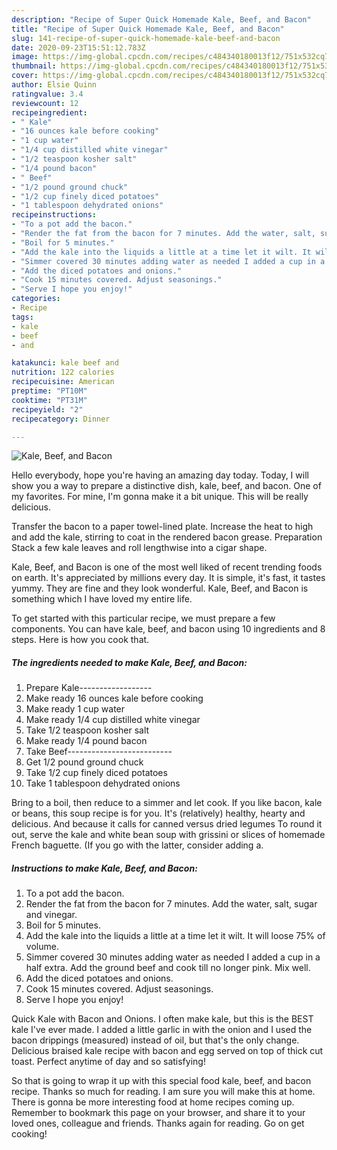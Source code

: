 ```yaml
---
description: "Recipe of Super Quick Homemade Kale, Beef, and Bacon"
title: "Recipe of Super Quick Homemade Kale, Beef, and Bacon"
slug: 141-recipe-of-super-quick-homemade-kale-beef-and-bacon
date: 2020-09-23T15:51:12.783Z
image: https://img-global.cpcdn.com/recipes/c484340180013f12/751x532cq70/kale-beef-and-bacon-recipe-main-photo.jpg
thumbnail: https://img-global.cpcdn.com/recipes/c484340180013f12/751x532cq70/kale-beef-and-bacon-recipe-main-photo.jpg
cover: https://img-global.cpcdn.com/recipes/c484340180013f12/751x532cq70/kale-beef-and-bacon-recipe-main-photo.jpg
author: Elsie Quinn
ratingvalue: 3.4
reviewcount: 12
recipeingredient:
- " Kale"
- "16 ounces kale before cooking"
- "1 cup water"
- "1/4 cup distilled white vinegar"
- "1/2 teaspoon kosher salt"
- "1/4 pound bacon"
- " Beef"
- "1/2 pound ground chuck"
- "1/2 cup finely diced potatoes"
- "1 tablespoon dehydrated onions"
recipeinstructions:
- "To a pot add the bacon."
- "Render the fat from the bacon for 7 minutes. Add the water, salt, sugar and vinegar."
- "Boil for 5 minutes."
- "Add the kale into the liquids a little at a time let it wilt. It will loose 75% of volume."
- "Simmer covered 30 minutes adding water as needed I added a cup in a half extra. Add the ground beef and cook till no longer pink. Mix well."
- "Add the diced potatoes and onions."
- "Cook 15 minutes covered. Adjust seasonings."
- "Serve I hope you enjoy!"
categories:
- Recipe
tags:
- kale
- beef
- and

katakunci: kale beef and 
nutrition: 122 calories
recipecuisine: American
preptime: "PT10M"
cooktime: "PT31M"
recipeyield: "2"
recipecategory: Dinner

---
```



![Kale, Beef, and Bacon](https://img-global.cpcdn.com/recipes/c484340180013f12/751x532cq70/kale-beef-and-bacon-recipe-main-photo.jpg)

Hello everybody, hope you're having an amazing day today. Today, I will show you a way to prepare a distinctive dish, kale, beef, and bacon. One of my favorites. For mine, I'm gonna make it a bit unique. This will be really delicious.

Transfer the bacon to a paper towel-lined plate. Increase the heat to high and add the kale, stirring to coat in the rendered bacon grease. Preparation Stack a few kale leaves and roll lengthwise into a cigar shape.

Kale, Beef, and Bacon is one of the most well liked of recent trending foods on earth. It's appreciated by millions every day. It is simple, it's fast, it tastes yummy. They are fine and they look wonderful. Kale, Beef, and Bacon is something which I have loved my entire life.


To get started with this particular recipe, we must prepare a few components. You can have kale, beef, and bacon using 10 ingredients and 8 steps. Here is how you cook that.

<!--inarticleads1-->

##### The ingredients needed to make Kale, Beef, and Bacon:

1. Prepare  Kale------------------
1. Make ready 16 ounces kale before cooking
1. Make ready 1 cup water
1. Make ready 1/4 cup distilled white vinegar
1. Take 1/2 teaspoon kosher salt
1. Make ready 1/4 pound bacon
1. Take  Beef--------------------------
1. Get 1/2 pound ground chuck
1. Take 1/2 cup finely diced potatoes
1. Take 1 tablespoon dehydrated onions


Bring to a boil, then reduce to a simmer and let cook. If you like bacon, kale or beans, this soup recipe is for you. It&#39;s (relatively) healthy, hearty and delicious. And because it calls for canned versus dried legumes To round it out, serve the kale and white bean soup with grissini or slices of homemade French baguette. (If you go with the latter, consider adding a. 

<!--inarticleads2-->

##### Instructions to make Kale, Beef, and Bacon:

1. To a pot add the bacon.
1. Render the fat from the bacon for 7 minutes. Add the water, salt, sugar and vinegar.
1. Boil for 5 minutes.
1. Add the kale into the liquids a little at a time let it wilt. It will loose 75% of volume.
1. Simmer covered 30 minutes adding water as needed I added a cup in a half extra. Add the ground beef and cook till no longer pink. Mix well.
1. Add the diced potatoes and onions.
1. Cook 15 minutes covered. Adjust seasonings.
1. Serve I hope you enjoy!


Quick Kale with Bacon and Onions. I often make kale, but this is the BEST kale I&#39;ve ever made. I added a little garlic in with the onion and I used the bacon drippings (measured) instead of oil, but that&#39;s the only change. Delicious braised kale recipe with bacon and egg served on top of thick cut toast. Perfect anytime of day and so satisfying! 

So that is going to wrap it up with this special food kale, beef, and bacon recipe. Thanks so much for reading. I am sure you will make this at home. There is gonna be more interesting food at home recipes coming up. Remember to bookmark this page on your browser, and share it to your loved ones, colleague and friends. Thanks again for reading. Go on get cooking!
